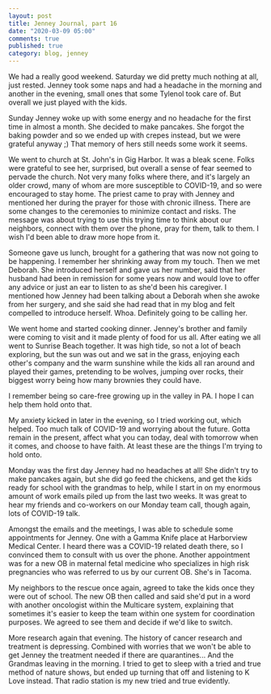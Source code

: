 ```yaml
---
layout: post
title: Jenney Journal, part 16
date: "2020-03-09 05:00"
comments: true
published: true
category: blog, jenney
---
```

We had a really good weekend. Saturday we did pretty much nothing at all, just rested. Jenney took some naps and had a headache in the morning and another in the evening, small ones that some Tylenol took care of. But overall we just played with the kids. 

Sunday Jenney woke up with some energy and no headache for the first time in almost a month. She decided to make pancakes. She forgot the baking powder and so we ended up with crepes instead, but we were grateful anyway ;) That memory of hers still needs some work it seems.

We went to church at St. John's in Gig Harbor. It was a bleak scene. Folks were grateful to see her, surprised, but overall a sense of fear seemed to pervade the church. Not very many folks where there, and it's largely an older crowd, many of whom are more susceptible to COVID-19, and so were encouraged to stay home. The priest came to pray with Jenney and mentioned her during the prayer for those with chronic illness. There are some changes to the ceremonies to minimize contact and risks. The message was about trying to use this trying time to think about our neighbors, connect with them over the phone, pray for them, talk to them. I wish I'd been able to draw more hope from it.

Someone gave us lunch, brought for a gathering that was now not going to be happening. I remember her shrinking away from my touch. Then we met Deborah. She introduced herself and gave us her number, said that her husband had been in remission for some years now and would love to offer any advice or just an ear to listen to as she'd been his caregiver. I mentioned how Jenney had been talking about a Deborah when she awoke from her surgery, and she said she had read that in my blog and felt compelled to introduce herself. Whoa. Definitely going to be calling her.

We went home and started cooking dinner. Jenney's brother and family were coming to visit and it made plenty of food for us all. After eating we all went to Sunrise Beach together. It was high tide, so not a lot of beach exploring, but the sun was out and we sat in the grass, enjoying each other's company and the warm sunshine while the kids all ran around and played their games, pretending to be wolves, jumping over rocks, their biggest worry being how many brownies they could have.

I remember being so care-free growing up in the valley in PA. I hope I can help them hold onto that.

My anxiety kicked in later in the evening, so I tried working out, which helped. Too much talk of COVID-19 and worrying about the future. Gotta remain in the present, affect what you can today, deal with tomorrow when it comes, and choose to have faith. At least these are the things I'm trying to hold onto.

Monday was the first day Jenney had no headaches at all! She didn't try to make pancakes again, but she did go feed the chickens, and get the kids ready for school with the grandmas to help, while I start in on my enormous amount of work emails piled up from the last two weeks. It was great to hear my friends and co-workers on our Monday team call, though again, lots of COVID-19 talk.

Amongst the emails and the meetings, I was able to schedule some appointments for Jenney. One with a Gamma Knife place at Harborview Medical Center. I heard there was a COVID-19 related death there, so I convinced them to consult with us over the phone. Another appointment was for a new OB in maternal fetal medicine who specializes in high risk pregnancies who was referred to us by our current OB. She's in Tacoma.

My neighbors to the rescue once again, agreed to take the kids once they were out of school. The new OB then called and said she'd put in a word with another oncologist within the Multicare system, explaining that sometimes it's easier to keep the team within one system for coordination purposes. We agreed to see them and decide if we'd like to switch.

More research again that evening. The history of cancer research and treatment is depressing. Combined with worries that we won't be able to get Jenney the treatment needed if there are quarantines... And the Grandmas leaving in the morning. I tried to get to sleep with a tried and true method of nature shows, but ended up turning that off and listening to K Love instead. That radio station is my new tried and true evidently.